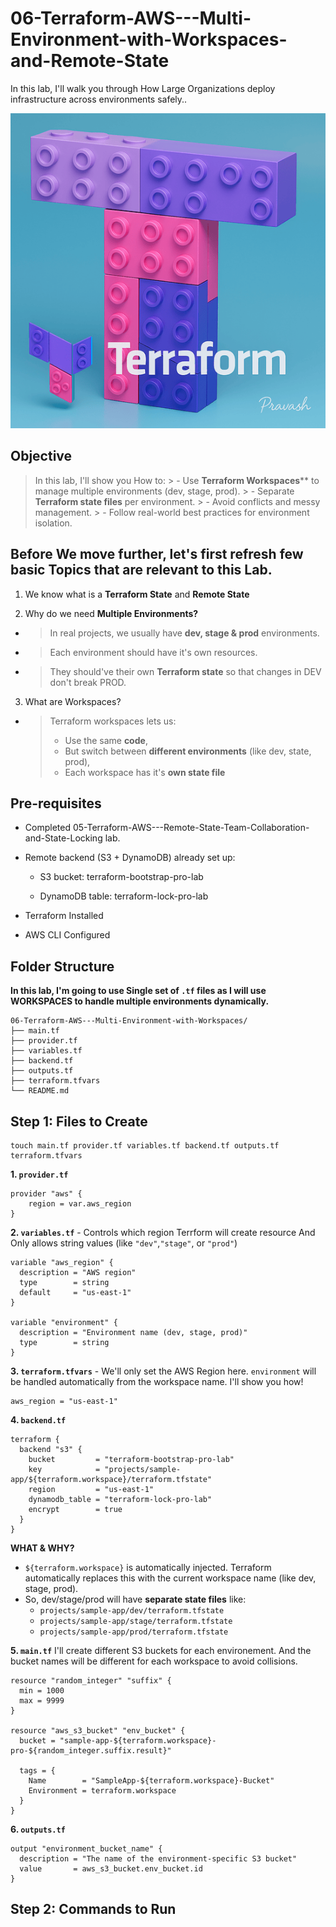 # 06-Terraform-AWS---Multi-Environment-with-Workspaces-and-Remote-State
In this lab, I'll walk you through How Large Organizations deploy infrastructure across environments safely..

![alt text](Pravash_Logo_Small.png)

## Objective
> In this lab, I'll show you How to:
    > - Use **Terraform Workspaces**** to manage multiple environments (dev, stage, prod).
    > - Separate **Terraform state files** per environment.
    > - Avoid conflicts and messy management.
    > - Follow real-world best practices for environment isolation.


## Before We move further, let's first refresh few basic Topics that are relevant to this Lab.
1. We know what is a **Terraform State** and **Remote State**

2. Why do we need **Multiple Environments?**
- > In real projects, we usually have **dev, stage & prod** environments.
- > Each environment should have it's own resources.
- > They should've their own **Terraform state** so that changes in DEV don't break PROD.

3. What are Workspaces?
- > Terraform workspaces lets us:
  > - Use the same **code**,
  > - But switch between **different environments** (like dev, state, prod),
  > - Each workspace has it's **own state file**

## Pre-requisites
- Completed 05-Terraform-AWS---Remote-State-Team-Collaboration-and-State-Locking lab.

- Remote backend (S3 + DynamoDB) already set up:

    - S3 bucket: terraform-bootstrap-pro-lab

    - DynamoDB table: terraform-lock-pro-lab

- Terraform Installed

- AWS CLI Configured

## Folder Structure
**In this lab, I'm going to use Single set of `.tf` files as I will use WORKSPACES to handle multiple environments dynamically.**

```
06-Terraform-AWS---Multi-Environment-with-Workspaces/
├── main.tf
├── provider.tf
├── variables.tf
├── backend.tf
├── outputs.tf
├── terraform.tfvars
└── README.md
```

## Step 1: Files to Create

```
touch main.tf provider.tf variables.tf backend.tf outputs.tf terraform.tfvars
```

**1. `provider.tf`**
```
provider "aws" {
    region = var.aws_region
}
```
**2. `variables.tf`** - Controls which region Terrform will create resource And Only allows string values (like `"dev"`,`"stage"`, or `"prod"`)
```
variable "aws_region" {
  description = "AWS region"
  type        = string
  default     = "us-east-1"
}

variable "environment" {
  description = "Environment name (dev, stage, prod)"
  type        = string
}
```

**3. `terraform.tfvars`** - We'll only set the AWS Region here. `environment` will be handled automatically from the workspace name. I'll show you how!

```
aws_region = "us-east-1"
```

**4. `backend.tf`**
```
terraform {
  backend "s3" {
    bucket         = "terraform-bootstrap-pro-lab"
    key            = "projects/sample-app/${terraform.workspace}/terraform.tfstate"
    region         = "us-east-1"
    dynamodb_table = "terraform-lock-pro-lab"
    encrypt        = true
  }
}
```
**WHAT & WHY?**
- `${terraform.workspace}` is automatically injected. Terraform automatically replaces this with the current workspace name (like dev, stage, prod).
- So, dev/stage/prod will have **separate state files** like:
    - `projects/sample-app/dev/terraform.tfstate`
    - `projects/sample-app/stage/terraform.tfstate`
    - `projects/sample-app/prod/terraform.tfstate`

**5. `main.tf`**
I'll create different S3 buckets for each environement. And the bucket names will be different for each workspace to avoid collisions.

```
resource "random_integer" "suffix" {
  min = 1000
  max = 9999
}

resource "aws_s3_bucket" "env_bucket" {
  bucket = "sample-app-${terraform.workspace}-pro-${random_integer.suffix.result}"

  tags = {
    Name        = "SampleApp-${terraform.workspace}-Bucket"
    Environment = terraform.workspace
  }
}
```

**6. `outputs.tf`**
```
output "environment_bucket_name" {
  description = "The name of the environment-specific S3 bucket"
  value       = aws_s3_bucket.env_bucket.id
}
```

## Step 2: Commands to Run